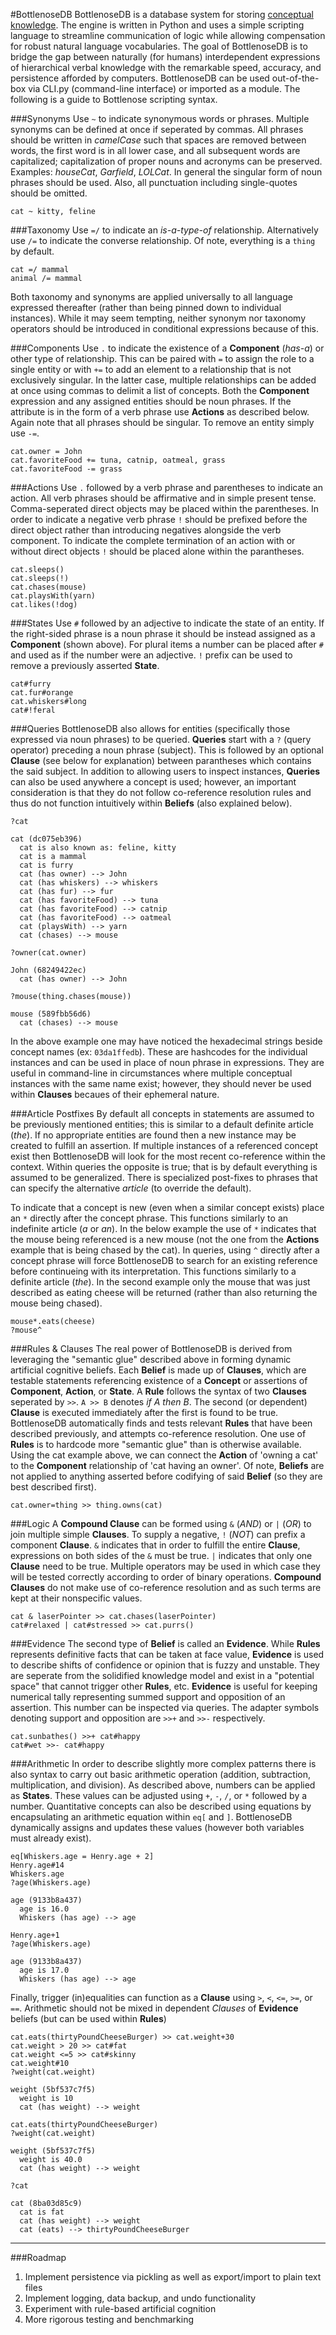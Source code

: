 #BottlenoseDB
BottlenoseDB is a database system for storing [conceptual knowledge](https://github.com/BHX2/BottlenoseDB/wiki/Why-BottlenoseDB%3F). The engine is written in Python and uses a simple scripting language to streamline communication of logic while allowing compensation for robust natural language vocabularies. The goal of BottlenoseDB is to bridge the gap between naturally (for humans) interdependent expressions of hierarchical verbal knowledge with the remarkable speed, accuracy, and persistence afforded by computers. BottlenoseDB can be used out-of-the-box via CLI.py (command-line interface) or imported as a module. The following is a guide to Bottlenose scripting syntax.

###Synonyms
Use `~` to indicate synonymous words or phrases. Multiple synonyms can be defined at once if seperated by commas. All phrases should be written in *camelCase* such that spaces are removed between words, the first word is in all lower case, and all subsequent words are capitalized; capitalization of proper nouns and acronyms can be preserved. Examples: *houseCat*, *Garfield*, *LOLCat*. In general the singular form of noun phrases should be used. Also, all punctuation including single-quotes should be omitted.
```
cat ~ kitty, feline
```

###Taxonomy
Use `=/` to indicate an *is-a-type-of* relationship. Alternatively use `/=` to indicate the converse relationship. Of note, everything is a `thing` by default.
```
cat =/ mammal
animal /= mammal
```

Both taxonomy and synonyms are applied universally to all language expressed thereafter (rather than being pinned down to individual instances). While it may seem tempting, neither synonym nor taxonomy operators should be introduced in conditional expressions because of this. 

###Components
Use `.` to indicate the existence of a **Component** (*has-a*) or other type of relationship. This can be paired with `=` to assign the role to a single entity or with `+=` to add an element to a relationship that is not exclusively singular. In the latter case, multiple relationships can be added at once using commas to delimit a list of concepts. Both the **Component** expression and any assigned entities should be noun phrases. If the attribute is in the form of a verb phrase use **Actions** as described below. Again note that all phrases should be singular. To remove an entity simply use `-=`.
```
cat.owner = John
cat.favoriteFood += tuna, catnip, oatmeal, grass
cat.favoriteFood -= grass
```

###Actions
Use `.` followed by a verb phrase and parentheses to indicate an action. All verb phrases should be affirmative and in simple present tense. Comma-seperated direct objects may be placed within the parentheses. In order to indicate a negative verb phrase `!` should be prefixed before the direct object rather than introducing negatives alongside the verb component. To indicate the complete termination of an action with or without direct objects `!` should be placed alone within the parantheses.
```
cat.sleeps()
cat.sleeps(!)
cat.chases(mouse)
cat.playsWith(yarn)
cat.likes(!dog)
```

###States
Use `#` followed by an adjective to indicate the state of an entity. If the right-sided phrase is a noun phrase it should be instead assigned as a **Component** (shown above). For plural items a number can be placed after `#` and used as if the number were an adjective. `!` prefix can be used to remove a previously asserted **State**.
```
cat#furry
cat.fur#orange
cat.whiskers#long
cat#!feral
```

###Queries
BottlenoseDB also allows for entities (specifically those expressed via noun phrases) to be queried. **Queries** start with a `?` (query operator) preceding a noun phrase (subject). This is followed by an optional **Clause** (see below for explanation) between parantheses which contains the said subject. In addition to allowing users to inspect instances, **Queries** can also be used anywhere a concept is used; however, an important consideration is that they do not follow co-reference resolution rules and thus do not function intuitively within **Beliefs** (also explained below).
```
?cat
 
cat (dc075eb396)
  cat is also known as: feline, kitty
  cat is a mammal
  cat is furry
  cat (has owner) --> John
  cat (has whiskers) --> whiskers
  cat (has fur) --> fur
  cat (has favoriteFood) --> tuna
  cat (has favoriteFood) --> catnip
  cat (has favoriteFood) --> oatmeal
  cat (playsWith) --> yarn
  cat (chases) --> mouse

?owner(cat.owner)

John (68249422ec)
  cat (has owner) --> John

?mouse(thing.chases(mouse))

mouse (589fbb56d6)
  cat (chases) --> mouse

```
In the above example one may have noticed the hexadecimal strings beside concept names (ex: `03da1ffedb`). These are hashcodes for the individual instances and can be used in place of noun phrase in expressions. They are useful in command-line in circumstances where multiple conceptual instances with the same name exist; however, they should never be used within **Clauses** becaues of their ephemeral nature.

###Article Postfixes
By default all concepts in statements are assumed to be previously mentioned entities; this is similar to a default definite article (*the*). If no appropriate entities are found then a new instance may be created to fulfill an assertion. If multiple instances of a referenced concept exist then BottlenoseDB will look for the most recent co-reference within the context. Within queries the opposite is true; that is by default everything is assumed to be generalized. There is specialized post-fixes to phrases that can specify the alternative *article* (to override the default).

To indicate that a concept is new (even when a similar concept exists) place an `*` directly after the concept phrase. This functions similarly to an indefinite article (*a* or *an*). In the below example the use of `*` indicates that the mouse being referenced is a new mouse (not the one from the **Actions** example that is being chased by the cat). In queries, using `^` directly after a concept phrase will force BottlenoseDB to search for an existing reference before continueing with its interpretation. This functions similarly to a definite article (*the*). In the second example only the mouse that was just described as eating cheese will be returned (rather than also returning the mouse being chased).
```
mouse*.eats(cheese)
?mouse^
```

###Rules & Clauses
The real power of BottlenoseDB is derived from leveraging the "semantic glue" described above in forming dynamic artificial cognitive beliefs. Each **Belief** is made up of **Clauses**, which are testable statements referencing existence of a **Concept** or assertions of **Component**, **Action**, or **State**. A **Rule** follows the syntax of two **Clauses** seperated by `>>`. `A >> B` denotes *if A then B*. The second (or dependent) **Clause** is executed immediately after the first is found to be true. BottlenoseDB automatically finds and tests relevant **Rules** that have been described previously, and attempts co-reference resolution. One use of **Rules** is to hardcode more "semantic glue" than is otherwise available. Using the cat example above, we can connect the **Action** of 'owning a cat' to the **Component** relationship of 'cat having an owner'. Of note, **Beliefs** are not applied to anything asserted before codifying of said **Belief** (so they are best described first).
```
cat.owner=thing >> thing.owns(cat)
```

###Logic
A **Compound Clause** can be formed using `&` (*AND*) or `|` (*OR*) to join multiple simple **Clauses**. To supply a negative, `!` (*NOT*) can prefix a component **Clause**. `&` indicates that in order to fulfill the entire **Clause**, expressions on both sides of the `&` must be true. `|` indicates that only one **Clause** need to be true. Multiple operators may be used in which case they will be tested correctly according to order of binary operations. **Compound Clauses** do not make use of co-reference resolution and as such terms are kept at their nonspecific values.
```
cat & laserPointer >> cat.chases(laserPointer)
cat#relaxed | cat#stressed >> cat.purrs()
```

###Evidence
The second type of **Belief** is called an **Evidence**. While **Rules** represents definitive facts that can be taken at face value, **Evidence** is used to describe shifts of confidence or opinion that is fuzzy and unstable. They are seperate from the solidified knowledge model and exist in a "potential space" that cannot trigger other **Rules**, etc. **Evidence** is useful for keeping numerical tally representing summed support and opposition of an assertion. This number can be inspected via queries. The adapter symbols denoting support and opposition are `>>+` and `>>-` respectively.
```
cat.sunbathes() >>+ cat#happy
cat#wet >>- cat#happy
```

###Arithmetic
In order to describe slightly more complex patterns there is also syntax to carry out basic arithmetic operation (addition, subtraction, multiplication, and division). As described above, numbers can be applied as **States**. These values can be adjusted using `+`, `-`, `/`, or `*` followed by a number. Quantitative concepts can also be described using equations by encapsulating an arithmetic equation within `eq[` and `]`. BottlenoseDB dynamically assigns and updates these values (however both variables must already exist).
```
eq[Whiskers.age = Henry.age + 2]
Henry.age#14
Whiskers.age
?age(Whiskers.age)

age (9133b8a437)
  age is 16.0
  Whiskers (has age) --> age

Henry.age+1
?age(Whiskers.age)

age (9133b8a437)
  age is 17.0
  Whiskers (has age) --> age
```
Finally, trigger (in)equalities can function as a **Clause** using `>`, `<`, `<=`, `>=`, or `==`. Arithmetic should not be mixed in dependent *Clauses* of **Evidence** beliefs (but can be used within **Rules**)
```
cat.eats(thirtyPoundCheeseBurger) >> cat.weight+30
cat.weight > 20 >> cat#fat
cat.weight <=5 >> cat#skinny
cat.weight#10
?weight(cat.weight)

weight (5bf537c7f5)
  weight is 10
  cat (has weight) --> weight

cat.eats(thirtyPoundCheeseBurger)
?weight(cat.weight)

weight (5bf537c7f5)
  weight is 40.0
  cat (has weight) --> weight
  
?cat

cat (8ba03d85c9)
  cat is fat
  cat (has weight) --> weight
  cat (eats) --> thirtyPoundCheeseBurger
```

---
###Roadmap

1. Implement persistence via pickling as well as export/import to plain text files
2. Implement logging, data backup, and undo functionality
3. Experiment with rule-based artificial cognition
4. More rigorous testing and benchmarking